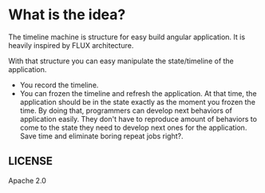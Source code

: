 What is the idea?
==================

The timeline machine is structure for easy build angular application.
It is heavily inspired by FLUX architecture.

With that structure you can easy manipulate the state/timeline of the application.

* You record the timeline.
* You can frozen the timeline and refresh the application. At that time, the application should be in the state exactly
as the moment you frozen the time. By doing that, programmers can develop next behaviors of application easily. They
don't have to reproduce amount of behaviors to come to the state they need to develop next ones for the application.
Save time and eliminate boring repeat jobs right?.


## LICENSE

Apache 2.0

